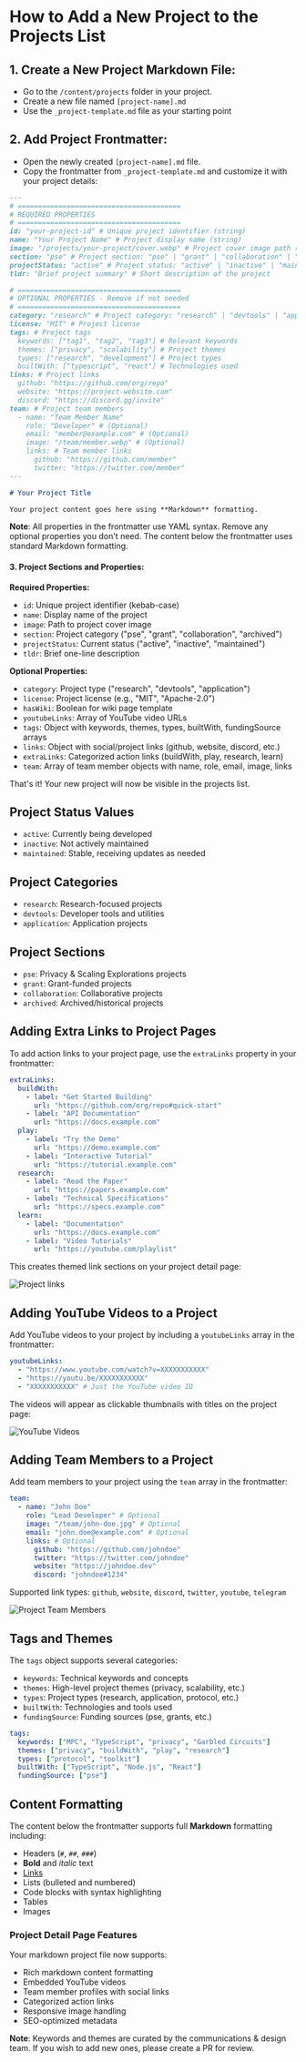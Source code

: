 # How to Add a New Project to the Projects List

## 1. Create a New Project Markdown File:

- Go to the `/content/projects` folder in your project.
- Create a new file named `[project-name].md`
- Use the `_project-template.md` file as your starting point

## 2. Add Project Frontmatter:

- Open the newly created `[project-name].md` file.
- Copy the frontmatter from `_project-template.md` and customize it with your project details:

```markdown
---
# ========================================
# REQUIRED PROPERTIES
# ========================================
id: "your-project-id" # Unique project identifier (string)
name: "Your Project Name" # Project display name (string)
image: "/projects/your-project/cover.webp" # Project cover image path (string)
section: "pse" # Project section: "pse" | "grant" | "collaboration" | "archived"
projectStatus: "active" # Project status: "active" | "inactive" | "maintained"
tldr: "Brief project summary" # Short description of the project

# ========================================
# OPTIONAL PROPERTIES - Remove if not needed
# ========================================
category: "research" # Project category: "research" | "devtools" | "application"
license: "MIT" # Project license
tags: # Project tags
  keywords: ["tag1", "tag2", "tag3"] # Relevant keywords
  themes: ["privacy", "scalability"] # Project themes
  types: ["research", "development"] # Project types
  builtWith: ["typescript", "react"] # Technologies used
links: # Project links
  github: "https://github.com/org/repo"
  website: "https://project-website.com"
  discord: "https://discord.gg/invite"
team: # Project team members
  - name: "Team Member Name"
    role: "Developer" # (Optional)
    email: "member@example.com" # (Optional)
    image: "/team/member.webp" # (Optional)
    links: # Team member links
      github: "https://github.com/member"
      twitter: "https://twitter.com/member"
---

# Your Project Title

Your project content goes here using **Markdown** formatting.
```

**Note**: All properties in the frontmatter use YAML syntax. Remove any optional properties you don't need. The content below the frontmatter uses standard Markdown formatting.

#### 3. Project Sections and Properties:

**Required Properties:**

- `id`: Unique project identifier (kebab-case)
- `name`: Display name of the project
- `image`: Path to project cover image
- `section`: Project category ("pse", "grant", "collaboration", "archived")
- `projectStatus`: Current status ("active", "inactive", "maintained")
- `tldr`: Brief one-line description

**Optional Properties:**

- `category`: Project type ("research", "devtools", "application")
- `license`: Project license (e.g., "MIT", "Apache-2.0")
- `hasWiki`: Boolean for wiki page template
- `youtubeLinks`: Array of YouTube video URLs
- `tags`: Object with keywords, themes, types, builtWith, fundingSource arrays
- `links`: Object with social/project links (github, website, discord, etc.)
- `extraLinks`: Categorized action links (buildWith, play, research, learn)
- `team`: Array of team member objects with name, role, email, image, links

That's it! Your new project will now be visible in the projects list.

## Project Status Values

- `active`: Currently being developed
- `inactive`: Not actively maintained
- `maintained`: Stable, receiving updates as needed

## Project Categories

- `research`: Research-focused projects
- `devtools`: Developer tools and utilities
- `application`: Application projects

## Project Sections

- `pse`: Privacy & Scaling Explorations projects
- `grant`: Grant-funded projects
- `collaboration`: Collaborative projects
- `archived`: Archived/historical projects

## Adding Extra Links to Project Pages

To add action links to your project page, use the `extraLinks` property in your frontmatter:

```yaml
extraLinks:
  buildWith:
    - label: "Get Started Building"
      url: "https://github.com/org/repo#quick-start"
    - label: "API Documentation"
      url: "https://docs.example.com"
  play:
    - label: "Try the Demo"
      url: "https://demo.example.com"
    - label: "Interactive Tutorial"
      url: "https://tutorial.example.com"
  research:
    - label: "Read the Paper"
      url: "https://papers.example.com"
    - label: "Technical Specifications"
      url: "https://specs.example.com"
  learn:
    - label: "Documentation"
      url: "https://docs.example.com"
    - label: "Video Tutorials"
      url: "https://youtube.com/playlist"
```

This creates themed link sections on your project detail page:

![Project links](/public/project/example-project-detail.jpg)

## Adding YouTube Videos to a Project

Add YouTube videos to your project by including a `youtubeLinks` array in the frontmatter:

```yaml
youtubeLinks:
  - "https://www.youtube.com/watch?v=XXXXXXXXXXX"
  - "https://youtu.be/XXXXXXXXXXX"
  - "XXXXXXXXXXX" # Just the YouTube video ID
```

The videos will appear as clickable thumbnails with titles on the project page:

![YouTube Videos](/public/project/example-project-video.png)

## Adding Team Members to a Project

Add team members to your project using the `team` array in the frontmatter:

```yaml
team:
  - name: "John Doe"
    role: "Lead Developer" # Optional
    image: "/team/john-doe.jpg" # Optional
    email: "john.doe@example.com" # Optional
    links: # Optional
      github: "https://github.com/johndoe"
      twitter: "https://twitter.com/johndoe"
      website: "https://johndoe.dev"
      discord: "johndoe#1234"
```

Supported link types: `github`, `website`, `discord`, `twitter`, `youtube`, `telegram`

![Project Team Members](/public/project/example-project-team.png)

## Tags and Themes

The `tags` object supports several categories:

- `keywords`: Technical keywords and concepts
- `themes`: High-level project themes (privacy, scalability, etc.)
- `types`: Project types (research, application, protocol, etc.)
- `builtWith`: Technologies and tools used
- `fundingSource`: Funding sources (pse, grants, etc.)

```yaml
tags:
  keywords: ["MPC", "TypeScript", "privacy", "Garbled Circuits"]
  themes: ["privacy", "buildWith", "play", "research"]
  types: ["protocol", "toolkit"]
  builtWith: ["TypeScript", "Node.js", "React"]
  fundingSource: ["pse"]
```

## Content Formatting

The content below the frontmatter supports full **Markdown** formatting including:

- Headers (`#`, `##`, `###`)
- **Bold** and _italic_ text
- [Links](https://example.com)
- Lists (bulleted and numbered)
- Code blocks with syntax highlighting
- Tables
- Images

### Project Detail Page Features

Your markdown project file now supports:

- Rich markdown content formatting
- Embedded YouTube videos
- Team member profiles with social links
- Categorized action links
- Responsive image handling
- SEO-optimized metadata

**Note**: Keywords and themes are curated by the communications & design team. If you wish to add new ones, please create a PR for review.
